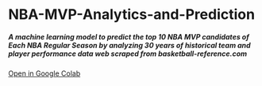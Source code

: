 # __NBA-MVP-Analytics-and-Prediction__
##### A machine learning model to predict the top 10 NBA MVP candidates of Each NBA Regular Season by analyzing 30 years of historical team and player performance data web scraped from basketball-reference.com

[Open in Google Colab](https://colab.research.google.com/drive/1HBiwhD4MLgYbIzsIFX5AgGtbWfIgOp3H#scrollTo=X-SqJs_-905F)
